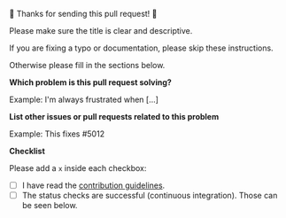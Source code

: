 🎉 Thanks for sending this pull request! 🎉

Please make sure the title is clear and descriptive.

If you are fixing a typo or documentation, please skip these instructions.

Otherwise please fill in the sections below.

**Which problem is this pull request solving?**

Example: I'm always frustrated when [...]

**List other issues or pull requests related to this problem**

Example: This fixes #5012

**Checklist**

Please add a `x` inside each checkbox:

- [ ] I have read the [contribution guidelines](../blob/master/CONTRIBUTING.md).
- [ ] The status checks are successful (continuous integration). Those can be seen below.
